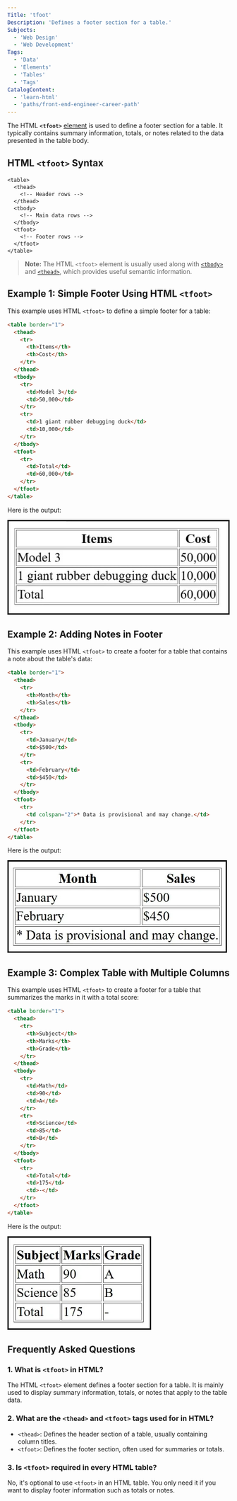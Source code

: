```yaml
---
Title: 'tfoot'
Description: 'Defines a footer section for a table.'
Subjects:
  - 'Web Design'
  - 'Web Development'
Tags:
  - 'Data'
  - 'Elements'
  - 'Tables'
  - 'Tags'
CatalogContent:
  - 'learn-html'
  - 'paths/front-end-engineer-career-path'
---
```


The HTML **`<tfoot>`** [element](https://www.codecademy.com/resources/docs/html/elements) is used to define a footer section for a table. It typically contains summary information, totals, or notes related to the data presented in the table body.

## HTML `<tfoot>` Syntax

```pseudo
<table>
  <thead>
    <!-- Header rows -->
  </thead>
  <tbody>
    <!-- Main data rows -->
  </tbody>
  <tfoot>
    <!-- Footer rows -->
  </tfoot>
</table>
```

> **Note:** The HTML `<tfoot>` element is usually used along with [`<tbody>`](https://www.codecademy.com/resources/docs/html/tables/tbody) and [`<thead>`](https://www.codecademy.com/resources/docs/html/tables/thead), which provides useful semantic information.

## Example 1: Simple Footer Using HTML `<tfoot>`

This example uses HTML `<tfoot>` to define a simple footer for a table:

```html
<table border="1">
  <thead>
    <tr>
      <th>Items</th>
      <th>Cost</th>
    </tr>
  </thead>
  <tbody>
    <tr>
      <td>Model 3</td>
      <td>50,000</td>
    </tr>
    <tr>
      <td>1 giant rubber debugging duck</td>
      <td>10,000</td>
    </tr>
  </tbody>
  <tfoot>
    <tr>
      <td>Total</td>
      <td>60,000</td>
    </tr>
  </tfoot>
</table>
```

Here is the output:

![Simple footer for a table, created using HTML <tfoot>](https://raw.githubusercontent.com/Codecademy/docs/main/media/html-tfoot-1.jpg)

## Example 2: Adding Notes in Footer

This example uses HTML `<tfoot>` to create a footer for a table that contains a note about the table's data:

```html
<table border="1">
  <thead>
    <tr>
      <th>Month</th>
      <th>Sales</th>
    </tr>
  </thead>
  <tbody>
    <tr>
      <td>January</td>
      <td>$500</td>
    </tr>
    <tr>
      <td>February</td>
      <td>$450</td>
    </tr>
  </tbody>
  <tfoot>
    <tr>
      <td colspan="2">* Data is provisional and may change.</td>
    </tr>
  </tfoot>
</table>
```

Here is the output:

![Footer for a table containing a note about the table's data, created using HTML <tfoot>](https://raw.githubusercontent.com/Codecademy/docs/main/media/html-tfoot-2.jpg)

## Example 3: Complex Table with Multiple Columns

This example uses HTML `<tfoot>` to create a footer for a table that summarizes the marks in it with a total score:

```html
<table border="1">
  <thead>
    <tr>
      <th>Subject</th>
      <th>Marks</th>
      <th>Grade</th>
    </tr>
  </thead>
  <tbody>
    <tr>
      <td>Math</td>
      <td>90</td>
      <td>A</td>
    </tr>
    <tr>
      <td>Science</td>
      <td>85</td>
      <td>B</td>
    </tr>
  </tbody>
  <tfoot>
    <tr>
      <td>Total</td>
      <td>175</td>
      <td>-</td>
    </tr>
  </tfoot>
</table>
```

Here is the output:

![Footer for a table summarizing the marks in it with a total score, created using HTML <tfoot>](https://raw.githubusercontent.com/Codecademy/docs/main/media/html-tfoot-3.jpg)

## Frequently Asked Questions

### 1. What is `<tfoot>` in HTML?

The HTML `<tfoot>` element defines a footer section for a table. It is mainly used to display summary information, totals, or notes that apply to the table data.

### 2. What are the `<thead>` and `<tfoot>` tags used for in HTML?

- `<thead>`: Defines the header section of a table, usually containing column titles.
- `<tfoot>`: Defines the footer section, often used for summaries or totals.

### 3. Is `<tfoot>` required in every HTML table?

No, it's optional to use `<tfoot>` in an HTML table. You only need it if you want to display footer information such as totals or notes.
